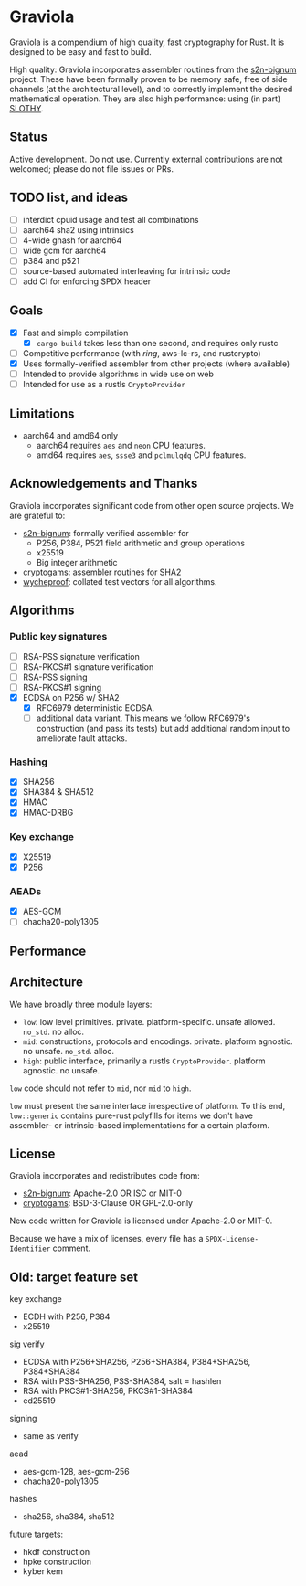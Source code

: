 # Graviola

Graviola is a compendium of high quality, fast cryptography for Rust.
It is designed to be easy and fast to build.

High quality: Graviola incorporates assembler routines
from the [s2n-bignum] project.  These have been formally proven
to be memory safe, free of side channels (at the architectural level),
and to correctly implement the desired mathematical operation.  They
are also high performance: using (in part) [SLOTHY].

## Status

Active development.  Do not use.  Currently external contributions
are not welcomed; please do not file issues or PRs.

## TODO list, and ideas

- [ ] interdict cpuid usage and test all combinations
- [ ] aarch64 sha2 using intrinsics
- [ ] 4-wide ghash for aarch64
- [ ] wide gcm for aarch64
- [ ] p384 and p521
- [ ] source-based automated interleaving for intrinsic code
- [ ] add CI for enforcing SPDX header

## Goals

- [x] Fast and simple compilation
    - [x] `cargo build` takes less than one second, and requires only rustc
- [ ] Competitive performance (with *ring*, aws-lc-rs, and rustcrypto)
- [x] Uses formally-verified assembler from other projects (where available)
- [ ] Intended to provide algorithms in wide use on web
- [ ] Intended for use as a rustls `CryptoProvider`

## Limitations

- aarch64 and amd64 only
    - aarch64 requires `aes` and `neon` CPU features.
    - amd64 requires `aes`, `ssse3` and `pclmulqdq` CPU features.

## Acknowledgements and Thanks

Graviola incorporates significant code from other open source projects.
We are grateful to:

- [s2n-bignum]: formally verified assembler for
    - P256, P384, P521 field arithmetic and group operations
    - x25519
    - Big integer arithmetic
- [cryptogams]: assembler routines for SHA2
- [wycheproof]: collated test vectors for all algorithms.

[s2n-bignum]: https://github.com/awslabs/s2n-bignum
[cryptogams]: https://github.com/dot-asm/cryptogams
[wycheproof]: https://github.com/C2SP/wycheproof
[SLOTHY]: https://github.com/slothy-optimizer/slothy

## Algorithms

### Public key signatures

- [ ] RSA-PSS signature verification
- [ ] RSA-PKCS#1 signature verification
- [ ] RSA-PSS signing
- [ ] RSA-PKCS#1 signing
- [x] ECDSA on P256 w/ SHA2
  - [x] RFC6979 deterministic ECDSA.
  - [ ] additional data variant.  This means we follow RFC6979's construction
        (and pass its tests) but add additional random input to ameliorate
        fault attacks.

### Hashing

- [x] SHA256
- [x] SHA384 & SHA512
- [x] HMAC
- [x] HMAC-DRBG

### Key exchange

- [x] X25519
- [x] P256

### AEADs

- [x] AES-GCM
- [ ] chacha20-poly1305

## Performance

<table of perf status> 

## Architecture

We have broadly three module layers:

- `low`: low level primitives. private. platform-specific. unsafe allowed. `no_std`. no alloc.
- `mid`: constructions, protocols and encodings. private. platform agnostic. no unsafe. `no_std`. alloc.
- `high`: public interface, primarily a rustls `CryptoProvider`. platform agnostic. no unsafe.

`low` code should not refer to `mid`, nor `mid` to `high`.

`low` must present the same interface irrespective of platform.  To this end,
`low::generic` contains pure-rust polyfills for items we don't have assembler-
or intrinsic-based implementations for a certain platform.

## License

Graviola incorporates and redistributes code from:

- [s2n-bignum]: Apache-2.0 OR ISC or MIT-0
- [cryptogams]: BSD-3-Clause OR GPL-2.0-only

New code written for Graviola is licensed under Apache-2.0
or MIT-0.

Because we have a mix of licenses, every file has a
`SPDX-License-Identifier` comment.


## Old: target feature set

key exchange

- ECDH with P256, P384
- x25519

sig verify

- ECDSA with P256+SHA256, P256+SHA384, P384+SHA256, P384+SHA384
- RSA with PSS-SHA256, PSS-SHA384, salt = hashlen
- RSA with PKCS#1-SHA256, PKCS#1-SHA384
- ed25519

signing

- same as verify

aead

- aes-gcm-128, aes-gcm-256
- chacha20-poly1305

hashes

- sha256, sha384, sha512

future targets:

- hkdf construction
- hpke construction
- kyber kem
